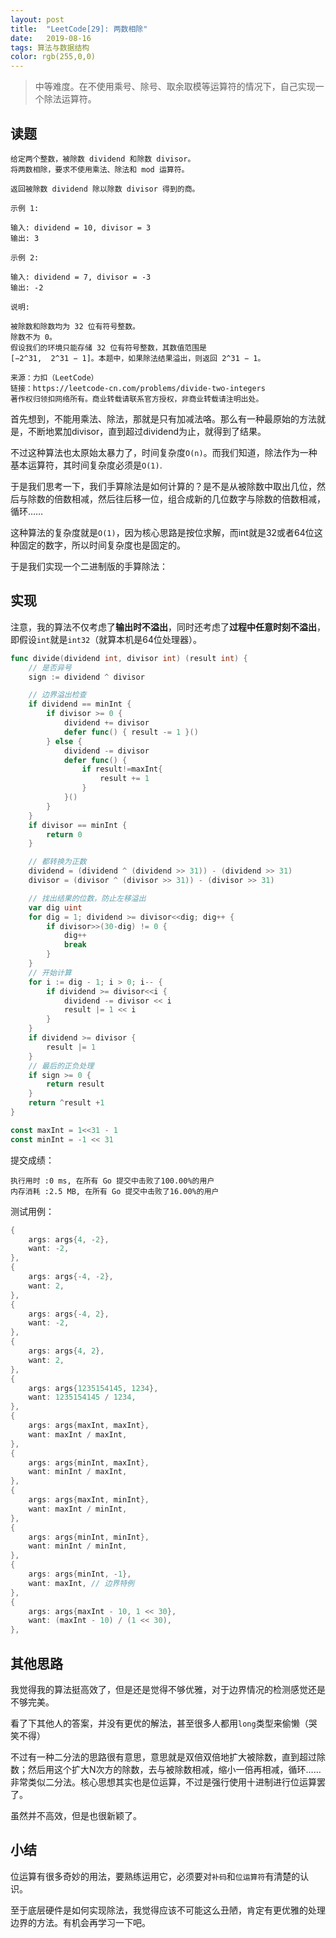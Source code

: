 ```yaml
---
layout: post
title:  "LeetCode[29]: 两数相除"
date:   2019-08-16
tags: 算法与数据结构
color: rgb(255,0,0)
---
```


> 中等难度。在不使用乘号、除号、取余取模等运算符的情况下，自己实现一个除法运算符。

## 读题

```text
给定两个整数，被除数 dividend 和除数 divisor。
将两数相除，要求不使用乘法、除法和 mod 运算符。

返回被除数 dividend 除以除数 divisor 得到的商。

示例 1:

输入: dividend = 10, divisor = 3
输出: 3

示例 2:

输入: dividend = 7, divisor = -3
输出: -2

说明:

被除数和除数均为 32 位有符号整数。
除数不为 0。
假设我们的环境只能存储 32 位有符号整数，其数值范围是
[−2^31,  2^31 − 1]。本题中，如果除法结果溢出，则返回 2^31 − 1。

来源：力扣（LeetCode）
链接：https://leetcode-cn.com/problems/divide-two-integers
著作权归领扣网络所有。商业转载请联系官方授权，非商业转载请注明出处。
```

首先想到，不能用乘法、除法，那就是只有加减法咯。那么有一种最原始的方法就是，不断地累加divisor，直到超过dividend为止，就得到了结果。

不过这种算法也太原始太暴力了，时间复杂度`O(n)`。而我们知道，除法作为一种基本运算符，其时间复杂度必须是`O(1)`.

于是我们思考一下，我们手算除法是如何计算的？是不是从被除数中取出几位，然后与除数的倍数相减，然后往后移一位，组合成新的几位数字与除数的倍数相减，循环……

这种算法的复杂度就是`O(1)`，因为核心思路是按位求解，而int就是32或者64位这种固定的数字，所以时间复杂度也是固定的。

于是我们实现一个二进制版的手算除法：

## 实现

注意，我的算法不仅考虑了**输出时不溢出**，同时还考虑了**过程中任意时刻不溢出**，即假设`int`就是`int32`（就算本机是64位处理器）。

```go
func divide(dividend int, divisor int) (result int) {
    // 是否异号
    sign := dividend ^ divisor

    // 边界溢出检查
    if dividend == minInt {
        if divisor >= 0 {
            dividend += divisor
            defer func() { result -= 1 }()
        } else {
            dividend -= divisor
            defer func() {
                if result!=maxInt{
                    result += 1
                }
            }()
        }
    }
    if divisor == minInt {
        return 0
    }

    // 都转换为正数
    dividend = (dividend ^ (dividend >> 31)) - (dividend >> 31)
    divisor = (divisor ^ (divisor >> 31)) - (divisor >> 31)

    // 找出结果的位数，防止左移溢出
    var dig uint
    for dig = 1; dividend >= divisor<<dig; dig++ {
        if divisor>>(30-dig) != 0 {
            dig++
            break
        }
    }
    // 开始计算
    for i := dig - 1; i > 0; i-- {
        if dividend >= divisor<<i {
            dividend -= divisor << i
            result |= 1 << i
        }
    }
    if dividend >= divisor {
        result |= 1
    }
    // 最后的正负处理
    if sign >= 0 {
        return result
    }
    return ^result +1
}

const maxInt = 1<<31 - 1
const minInt = -1 << 31
```

提交成绩：

```text
执行用时 :0 ms, 在所有 Go 提交中击败了100.00%的用户
内存消耗 :2.5 MB, 在所有 Go 提交中击败了16.00%的用户
```

测试用例：

```go
{
    args: args{4, -2},
    want: -2,
},
{
    args: args{-4, -2},
    want: 2,
},
{
    args: args{-4, 2},
    want: -2,
},
{
    args: args{4, 2},
    want: 2,
},
{
    args: args{1235154145, 1234},
    want: 1235154145 / 1234,
},
{
    args: args{maxInt, maxInt},
    want: maxInt / maxInt,
},
{
    args: args{minInt, maxInt},
    want: minInt / maxInt,
},
{
    args: args{maxInt, minInt},
    want: maxInt / minInt,
},
{
    args: args{minInt, minInt},
    want: minInt / minInt,
},
{
    args: args{minInt, -1},
    want: maxInt, // 边界特例
},
{
    args: args{maxInt - 10, 1 << 30},
    want: (maxInt - 10) / (1 << 30),
},
```

## 其他思路

我觉得我的算法挺高效了，但是还是觉得不够优雅，对于边界情况的检测感觉还是不够完美。

看了下其他人的答案，并没有更优的解法，甚至很多人都用`long`类型来偷懒（哭笑不得）

不过有一种二分法的思路很有意思，意思就是双倍双倍地扩大被除数，直到超过除数；然后用这个扩大N次方的除数，去与被除数相减，缩小一倍再相减，循环……非常类似二分法。核心思想其实也是位运算，不过是强行使用十进制进行位运算罢了。

虽然并不高效，但是也很新颖了。

## 小结

位运算有很多奇妙的用法，要熟练运用它，必须要对`补码`和`位运算符`有清楚的认识。

至于底层硬件是如何实现除法，我觉得应该不可能这么丑陋，肯定有更优雅的处理边界的方法。有机会再学习一下吧。

